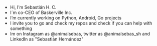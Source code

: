 -  Hi, I’m Sebastián H. C.
-  I´m co-CEO of Baskerville Inc.
-  I’m currently working on Python, Android, Go projects
-  I invite you to go and check my repos and check if you can help with something
-  Im on Instagram as @animalsebas, twitter as @animalsebas_sh and LinkedIn as "Sebastián Hernández"

<!---
Animalsebas/Animalsebas is a ✨ special ✨ repository because its `README.md` (this file) appears on your GitHub profile.
You can click the Preview link to take a look at your changes.
--->
